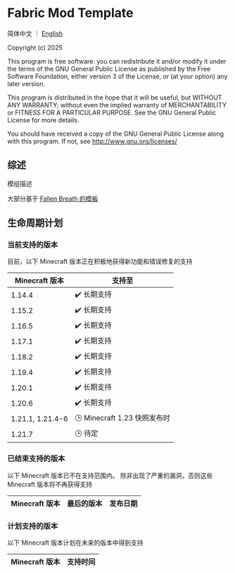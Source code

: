 # Fabric Mod Template

简体中文 ｜ [English](README.md)

Copyright (c) 2025

This program is free software: you can redistribute it and/or modify
it under the terms of the GNU General Public License as published by
the Free Software Foundation, either version 3 of the License, or
(at your option) any later version.

This program is distributed in the hope that it will be useful,
but WITHOUT ANY WARRANTY; without even the implied warranty of
MERCHANTABILITY or FITNESS FOR A PARTICULAR PURPOSE. See the
GNU General Public License for more details.

You should have received a copy of the GNU General Public License
along with this program. If not, see <http://www.gnu.org/licenses/>

## 综述

模组描述

大部分基于 [Fallen Breath 的模板](https://github.com/Fallen-Breath/fabric-mod-template)

## 生命周期计划

### 当前支持的版本

目前，以下 Minecraft 版本正在积极地获得新功能和错误修复的支持

| Minecraft 版本     | **支持至**                 |
|------------------|-------------------------|
| 1.14.4           | ✔️ 长期支持                 |
| 1.15.2           | ✔️ 长期支持                 |
| 1.16.5           | ✔️ 长期支持                 |
| 1.17.1           | ✔️ 长期支持                 |
| 1.18.2           | ✔️ 长期支持                 |
| 1.19.4           | ✔️ 长期支持                 |
| 1.20.1           | ✔️ 长期支持                 |
| 1.20.6           | ✔️ 长期支持                 |
| 1.21.1, 1.21.4-6 | 🕒 Minecraft 1.23 快照发布时 |
| 1.21.7           | 🕒 待定                   |

### 已结束支持的版本

以下 Minecraft 版本已不在支持范围内。 除非出现了严重的漏洞，否则这些 Minecraft 版本将不再获得支持

| Minecraft 版本 | **最后的版本** | **发布日期** |
|--------------|-----------|----------|

### 计划支持的版本

以下 Minecraft 版本计划在未来的版本中得到支持

| Minecraft 版本 | 支持时间 |
|--------------|------|
